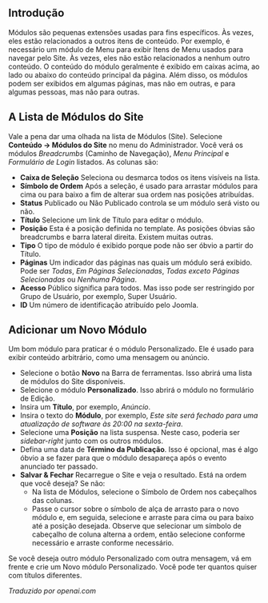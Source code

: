 <!-- Filename: J4.x:Getting_Started:_Adding_a_Module / Display title: Adicionando um Módulo -->

## Introdução

Módulos são pequenas extensões usadas para fins específicos. Às vezes, eles estão relacionados a outros itens de conteúdo. Por exemplo, é necessário um módulo de Menu para exibir Itens de Menu usados para navegar pelo Site. Às vezes, eles não estão relacionados a nenhum outro conteúdo. O conteúdo do módulo geralmente é exibido em caixas acima, ao lado ou abaixo do conteúdo principal da página. Além disso, os módulos podem ser exibidos em algumas páginas, mas não em outras, e para algumas pessoas, mas não para outras.

## A Lista de Módulos do Site

Vale a pena dar uma olhada na lista de Módulos (Site). Selecione
**Conteúdo → Módulos do Site** no menu do Administrador. Você verá os
módulos *Breadcrumbs* (Caminho de Navegação), *Menu Principal* e *Formulário de Login* listados. As colunas são:

- **Caixa de Seleção** Seleciona ou desmarca todos os itens visíveis na lista.
- **Símbolo de Ordem** Após a seleção, é usado para arrastar módulos para cima ou para baixo a fim de
  alterar sua ordem nas posições atribuídas.
- **Status** Publicado ou Não Publicado controla se um módulo será
  visto ou não.
- **Título** Selecione um link de Título para editar o módulo.
- **Posição** Esta é a posição definida no template. As
  posições óbvias são breadcrumbs e barra lateral direita. Existem muitas
  outras.
- **Tipo** O tipo de módulo é exibido porque pode não ser óbvio
  a partir do Título.
- **Páginas** Um indicador das páginas nas quais um módulo será exibido. Pode ser *Todas*, *Em Páginas Selecionadas*, *Todas exceto Páginas Selecionadas* ou *Nenhuma Página*.
- **Acesso** Público significa para todos. Mas isso pode ser restringido por Grupo de Usuário,
  por exemplo, Super Usuário.
- **ID** Um número de identificação atribuído pelo Joomla.

## Adicionar um Novo Módulo

Um bom módulo para praticar é o módulo Personalizado. Ele é usado para exibir conteúdo arbitrário, como uma mensagem ou anúncio.

- Selecione o botão **Novo** na Barra de ferramentas. Isso abrirá uma lista de módulos do Site disponíveis.
- Selecione o módulo **Personalizado**. Isso abrirá o módulo no formulário de Edição.
- Insira um **Título**, por exemplo, *Anúncio*.
- Insira o texto do **Módulo**, por exemplo, *Este site será fechado para uma atualização de software às 20:00 na sexta-feira*.
- Selecione uma **Posição** na lista suspensa. Neste caso, poderia ser *sidebar-right* junto com os outros módulos.
- Defina uma data de **Término da Publicação**. Isso é opcional, mas é algo óbvio a se fazer para que o módulo desapareça após o evento anunciado ter passado.
- **Salvar & Fechar** Recarregue o Site e veja o resultado. Está na ordem que você deseja? Se não:
  - Na lista de Módulos, selecione o Símbolo de Ordem nos cabeçalhos das colunas.
  - Passe o cursor sobre o símbolo de alça de arrasto para o novo módulo e, em seguida, selecione e arraste para cima ou para baixo até a posição desejada. Observe que selecionar um símbolo de cabeçalho de coluna alterna a ordem, então selecione conforme necessário e arraste conforme necessário.

Se você deseja outro módulo Personalizado com outra mensagem, vá em frente e crie um Novo módulo Personalizado. Você pode ter quantos quiser com títulos diferentes.

*Traduzido por openai.com*

